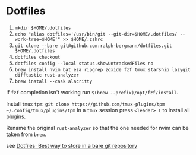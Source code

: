 # Dotfiles

1. `mkdir $HOME/.dotfiles`
2. `echo "alias dotfiles='/usr/bin/git --git-dir=$HOME/.dotfiles/ --work-tree=$HOME'" >> $HOME/.zshrc`
3. `git clone --bare git@github.com:ralph-bergmann/dotfiles.git $HOME/.dotfiles`
4. `dotfiles checkout`
5. `dotfiles config --local status.showUntrackedFiles no`
6. `brew install nvim bat eza ripgrep zoxide fzf tmux starship lazygit difftastic rust-analyzer`
7. `brew install --cask alacritty`

If `fzf` completion isn't working run `$(brew --prefix)/opt/fzf/install`.

Install `tmux` `tpm`: `git clone https://github.com/tmux-plugins/tpm ~/.config/tmux/plugins/tpm`
In a `tmux` session press `<leader> I` to install all plugins.

Rename the original `rust-analyzer` so that the one needed for nvim can be taken from `brew`.

see [Dotfiles: Best way to store in a bare git repository](https://www.atlassian.com/git/tutorials/dotfiles)

